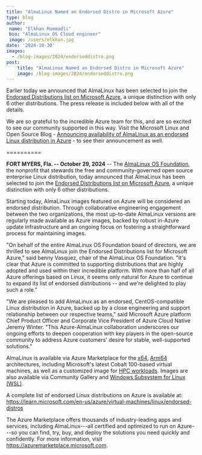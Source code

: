 ```yaml
---
title: "AlmaLinux Named an Endorsed Distro in Microsoft Azure"
type: blog
author: 
 name: "Elkhan Mammadli"
 bio: "AlmaLinux OS Cloud engineer"
 image: /users/elkhan.jpg
date: '2024-10-30'
images:
  - /blog-images/2024/endorseddistro.png
post:
    title: "AlmaLinux Named an Endorsed Distro in Microsoft Azure"
    image: /blog-images/2024/endorseddistro.png
---
```


Earlier today we announced that AlmaLinux has been selected to join the [Endorsed Distributions list on Microsoft Azure](https://learn.microsoft.com/en-us/azure/virtual-machines/linux/endorsed-distros), a unique distinction with only 6 other distributions. The press release is included below with all of the details. 

We are so grateful to the incredible Azure team for this, and are so excited to see our community supported in this way. Visit the Microsoft Linux and Open Source Blog - [Announcing availability of AlmaLinux as an endorsed Linux distribution in Azure](https://techcommunity.microsoft.com/t5/linux-and-open-source-blog/announcing-availability-of-almalinux-as-an-endorsed-linux/ba-p/4282201) - to see their announcement as well. 

==========

**FORT MYERS, Fla. -- October 29, 2024** -- The [AlmaLinux OS Foundation](https://almalinux.org/), the nonprofit that stewards the free and community-governed open source enterprise Linux distribution, today announced that AlmaLinux has been selected to join the [Endorsed Distributions list on Microsoft Azure](https://learn.microsoft.com/en-us/azure/virtual-machines/linux/endorsed-distros), a unique distinction with only 6 other distributions.

Starting today, AlmaLinux images featured on Azure will be considered an endorsed distribution. Through collaborative engineering engagement between the two organizations, the most up-to-date AlmaLinux versions are regularly made available as Azure images, backed by robust in-Azure update infrastructure and an ongoing focus on fostering a straightforward process for maintaining images.

"On behalf of the entire AlmaLinux OS Foundation board of directors, we are thrilled to see AlmaLinux join the Endorsed Distributions list for Microsoft Azure," said benny Vasquez, chair of the AlmaLinux OS Foundation. "It's clear that Azure is committed to supporting distributions that are highly adopted and used within their incredible platform. With more than half of all Azure offerings based on Linux, it seems only natural for Azure to continue to expand its list of endorsed distributions -- and we're delighted to play such a role."

"We are pleased to add AlmaLinux as an endorsed, CentOS-compatible Linux distribution in Azure, backed up by a close engineering and support relationship between our respective teams," said Microsoft Azure platform Chief Product Officer and Corporate Vice President of Azure Cloud Native Jeremy Winter. "This Azure-AlmaLinux collaboration underscores our ongoing efforts to deepen cooperation with key players in the open-source community to address Azure customers' desire for stable, well-supported solutions."

AlmaLinux is available via Azure Marketplace for the [x64](https://azuremarketplace.microsoft.com/en-us/marketplace/apps/almalinux.almalinux-x86_64), [Arm64](https://azuremarketplace.microsoft.com/en-us/marketplace/apps/almalinux.almalinux-arm) architectures, including Microsoft's latest Cobalt 100-based virtual machines, as well as a customized image for [HPC workloads](https://azuremarketplace.microsoft.com/en-us/marketplace/apps/almalinux.almalinux-hpc). Images are also available via Community Gallery and [Windows Subsystem for Linux (WSL)](https://wiki.almalinux.org/documentation/wsl).

A complete list of endorsed Linux distributions on Azure is available at: <https://learn.microsoft.com/en-us/azure/virtual-machines/linux/endorsed-distros>

The Azure Marketplace offers thousands of industry-leading apps and services, including AlmaLinux---all certified and optimized to run on Azure---so you can find, try, buy, and deploy the solutions you need quickly and confidently. For more information, visit <https://azuremarketplace.microsoft.com>.
